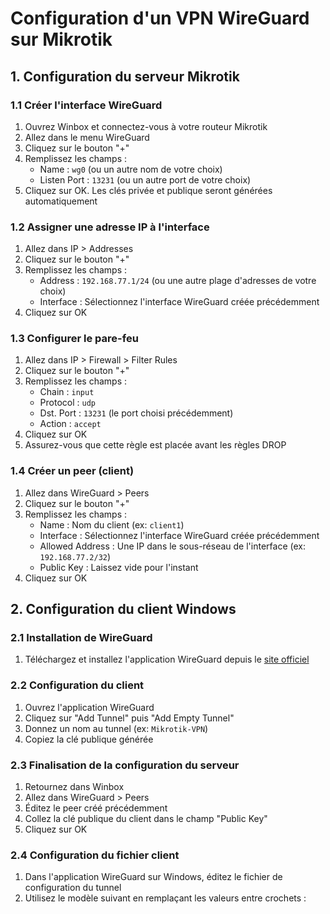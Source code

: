 # Configuration d'un VPN WireGuard sur Mikrotik

## 1. Configuration du serveur Mikrotik
### 1.1 Créer l'interface WireGuard
1. Ouvrez Winbox et connectez-vous à votre routeur Mikrotik
2. Allez dans le menu WireGuard
3. Cliquez sur le bouton "+"
4. Remplissez les champs :
   - Name : `wg0` (ou un autre nom de votre choix)
   - Listen Port : `13231` (ou un autre port de votre choix)
5. Cliquez sur OK. Les clés privée et publique seront générées automatiquement

### 1.2 Assigner une adresse IP à l'interface
1. Allez dans IP > Addresses
2. Cliquez sur le bouton "+"
3. Remplissez les champs :
   - Address : `192.168.77.1/24` (ou une autre plage d'adresses de votre choix)
   - Interface : Sélectionnez l'interface WireGuard créée précédemment
4. Cliquez sur OK

### 1.3 Configurer le pare-feu
1. Allez dans IP > Firewall > Filter Rules
2. Cliquez sur le bouton "+"
3. Remplissez les champs :
   - Chain : `input`
   - Protocol : `udp`
   - Dst. Port : `13231` (le port choisi précédemment)
   - Action : `accept`
4. Cliquez sur OK
5. Assurez-vous que cette règle est placée avant les règles DROP

### 1.4 Créer un peer (client)
1. Allez dans WireGuard > Peers
2. Cliquez sur le bouton "+"
3. Remplissez les champs :
   - Name : Nom du client (ex: `client1`)
   - Interface : Sélectionnez l'interface WireGuard créée précédemment
   - Allowed Address : Une IP dans le sous-réseau de l'interface (ex: `192.168.77.2/32`)
   - Public Key : Laissez vide pour l'instant
4. Cliquez sur OK



## 2. Configuration du client Windows

### 2.1 Installation de WireGuard

1. Téléchargez et installez l'application WireGuard depuis le [site officiel](https://www.wireguard.com/install/)

### 2.2 Configuration du client

1. Ouvrez l'application WireGuard
2. Cliquez sur "Add Tunnel" puis "Add Empty Tunnel"
3. Donnez un nom au tunnel (ex: `Mikrotik-VPN`)
4. Copiez la clé publique générée

### 2.3 Finalisation de la configuration du serveur

1. Retournez dans Winbox
2. Allez dans WireGuard > Peers
3. Éditez le peer créé précédemment
4. Collez la clé publique du client dans le champ "Public Key"
5. Cliquez sur OK

### 2.4 Configuration du fichier client

1. Dans l'application WireGuard sur Windows, éditez le fichier de configuration du tunnel
2. Utilisez le modèle suivant en remplaçant les valeurs entre crochets :
